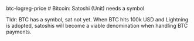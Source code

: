 btc-logreg-price # Bitcoin: Satoshi (Unit) needs a symbol

Tldr: BTC has a symbol, sat not yet.
When BTC hits 100k USD and Lightning is adopted, satoshis will become a viable denomination when handling BTC payments.
